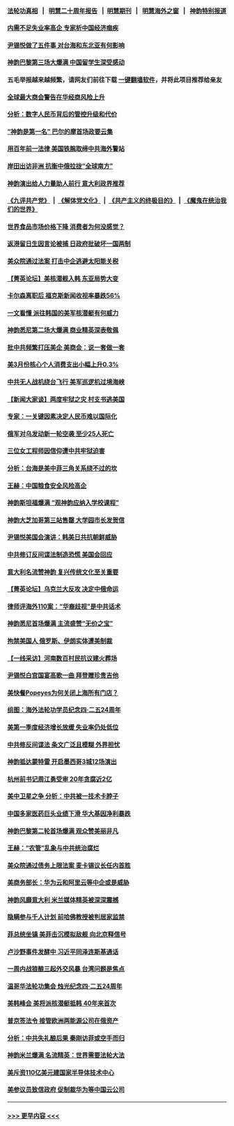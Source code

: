 #### [法轮功真相](https://github.com/gfw-breaker/truth/blob/master/README.md?t=0) &nbsp;&nbsp;|&nbsp;&nbsp; [明慧二十周年报告](https://github.com/gfw-breaker/mh-reports/blob/master/README.md?t=0) &nbsp;&nbsp;|&nbsp;&nbsp;[明慧期刊](https://github.com/gfw-breaker/mh-qikan) &nbsp;&nbsp;|&nbsp;&nbsp; [明慧海外之窗](https://github.com/gfw-breaker/mh-news/blob/master/README.md?t=0) &nbsp;&nbsp;|&nbsp;&nbsp; [神韵特别报道](https://github.com/gfw-breaker/mh-news/blob/master/shenyun.md?t=0)
#### [内需不足失业率高企 专家析中国经济痼疾](../pages/nf4514/n13983976.md?t=04300343) 
#### [尹锡悦做了五件事 对台海和东北亚有何影响](../pages/nf4514/n13983929.md?t=04300343) 
#### [神韵巴黎第三场大爆满 中国留学生深受感动](../pages/nf4514/n13984396.md?t=04300343) 
#### 五毛举报越来越频繁，请网友们前往下载 [一键翻墙软件](https://github.com/gfw-breaker/ssr-accounts)，并将此项目推荐给亲友
#### [全球最大商会警告在华经商风险上升](../pages/nf4514/n13984050.md?t=04300343) 
#### [分析：数字人民币背后的管控升级和代价](../pages/nf4514/n13984387.md?t=04300343) 
#### [“神韵是第一名” 巴尔的摩首场政要云集](../pages/nf4514/n13984455.md?t=04300343) 
#### [用百年前一法律 美国铁腕取缔中共海外警站](../pages/nf4514/n13984014.md?t=04300343) 
#### [岸田出访非洲 抗衡中俄拉拢“全球南方”](../pages/nf4514/n13983932.md?t=04300343) 
#### [神韵演出给人力量助人前行 意大利政界推荐](../pages/nf4514/n13984330.md?t=04300343) 
#### [《九评共产党》](https://github.com/begood0513/9ping.md/blob/master/README.md) &nbsp;|&nbsp; [《解体党文化》](../../../../jtdwh.md/blob/master/README.md)  &nbsp;|&nbsp; [《共产主义的终极目的》](../../../../gczydzjmd.md/blob/master/README.md) &nbsp;|&nbsp; [《魔鬼在统治我们的世界》](../../../../mgztzwmdsj.md/blob/master/README.md) 
#### [世界食品市场价格下降 消费者为何没感觉？](../pages/nf4514/n13984051.md?t=04300343) 
#### [返港留日生因言论被捕 日政府批破坏一国两制](../pages/nf4514/n13984109.md?t=04300343) 
#### [美众院通过法案 打击中企逃避太阳能关税](../pages/nf4514/n13983860.md?t=04300343) 
#### [【菁英论坛】美核潜舰入韩 东亚局势大变](../pages/nf4514/n13984009.md?t=04300343) 
#### [卡尔森离职后 福克斯新闻收视率暴跌56%](../pages/nf4514/n13983933.md?t=04300343) 
#### [一文看懂 派往韩国的美军核潜艇有何威力](../pages/nf4514/n13983325.md?t=04300343) 
#### [神韵悉尼第二场大爆满 商业精英深表敬佩](../pages/nf4514/n13983985.md?t=04300343) 
#### [批中共频繁打压美企 美商会：说一套做一套](../pages/nf4514/n13983961.md?t=04300343) 
#### [美3月份核心个人消费支出小幅上升0.3%](../pages/nf4514/n13983937.md?t=04300343) 
#### [中共无人战机绕台飞行 美军巡逻机过境海峡](../pages/nf4514/n13983779.md?t=04300343) 
#### [【新闻大家谈】两度牢狱之灾 村支书逃美国](../pages/nf4514/n13983854.md?t=04300343) 
#### [专家：一关键因素决定人民币难以国际化](../pages/nf4514/n13983612.md?t=04300343) 
#### [俄军对乌发动新一轮空袭 至少25人死亡](../pages/nf4514/n13983643.md?t=04300343) 
#### [三位女工程师因信仰遭中共牢狱迫害](../pages/nf4514/n13982891.md?t=04300343) 
#### [分析：台海是美中菲三角关系绕不过的坎](../pages/nf4514/n13981817.md?t=04300343) 
#### [王赫：中国粮食安全风险高企](../pages/nf4514/n13983428.md?t=04300343) 
#### [神韵斯坦福爆满 “观神韵应纳入学校课程”](../pages/nf4514/n13983719.md?t=04300343) 
#### [神韵大芝加哥第三站售罄 大学园市长发贺信](../pages/nf4514/n13983521.md?t=04300343) 
#### [尹锡悦美国会演讲：韩美日共抗朝鲜威胁](../pages/nf4514/n13983331.md?t=04300343) 
#### [中共修订反间谍法制造恐慌 美国会回应](../pages/nf4514/n13983122.md?t=04300343) 
#### [意大利名流赞神韵 复兴传统文化至关重要](../pages/nf4514/n13983503.md?t=04300343) 
#### [【菁英论坛】乌克兰大反攻 决定中俄命运](../pages/nf4514/n13983119.md?t=04300343) 
#### [律师评海外110案：“华裔歧视”是中共话术](../pages/nf4514/n13982340.md?t=04300343) 
#### [神韵悉尼首场爆满 主流盛赞“无价之宝”](../pages/nf4514/n13983153.md?t=04300343) 
#### [拘禁美国人 俄罗斯、伊朗实体遭美制裁](../pages/nf4514/n13983040.md?t=04300343) 
#### [【一线采访】河南数百村民抗议建火葬场](../pages/nf4514/n13983017.md?t=04300343) 
#### [尹锡悦白宫国宴高歌一曲 拜登赠珍贵吉他](../pages/nf4514/n13982952.md?t=04300343) 
#### [美快餐Popeyes为何关闭上海所有门店？](../pages/nf4514/n13982948.md?t=04300343) 
#### [组图：海外法轮功学员纪念四‧二五24周年](../pages/nf4514/n13979790.md?t=04300343) 
#### [美第一季度经济增长放缓 失业率仍处低位](../pages/nf4514/n13982889.md?t=04300343) 
#### [中共修反间谍法 条文广泛且模糊 外界担忧](../pages/nf4514/n13982736.md?t=04300343) 
#### [神韵抵达蒙特雷 开启墨西哥3城12场演出](../pages/nf4514/n13982803.md?t=04300343) 
#### [杭州前书记周江勇受审 20年贪腐近2亿](../pages/nf4514/n13982754.md?t=04300343) 
#### [美中卫星之争 分析：中共被一技术卡脖子](../pages/nf4514/n13982523.md?t=04300343) 
#### [中国多家医药巨头业绩下滑 华大基因净利暴跌](../pages/nf4514/n13982355.md?t=04300343) 
#### [神韵巴黎第二轮首场爆满 观众赞美丽非凡](../pages/nf4514/n13982654.md?t=04300343) 
#### [王赫：“农管”乱象与中共统治腐烂](../pages/nf4514/n13982457.md?t=04300343) 
#### [美众院通过债务上限法案 麦卡锡议长任内首胜](../pages/nf4514/n13982248.md?t=04300343) 
#### [美商务部长：华为云和阿里云等中企或是威胁](../pages/nf4514/n13982359.md?t=04300343) 
#### [神韵风靡意大利 米兰媒体精英被深深震撼](../pages/nf4514/n13982582.md?t=04300343) 
#### [隐瞒参与千人计划 前哈佛教授被判居家监禁](../pages/nf4514/n13982293.md?t=04300343) 
#### [菲总统坐镇 美菲击沉模拟敌舰 向北京释信号](../pages/nf4514/n13982257.md?t=04300343) 
#### [卢沙野事件发酵中 习近平同泽连斯基通话](../pages/nf4514/n13982148.md?t=04300343) 
#### [一周内战狼酿三起外交风暴 台湾问题是焦点](../pages/nf4514/n13981945.md?t=04300343) 
#### [温哥华法轮功集会 烛光纪念四‧二五24周年](../pages/nf4514/n13982032.md?t=04300343) 
#### [美韩峰会 美将派核潜艇抵韩 40年来首次](../pages/nf4514/n13982194.md?t=04300343) 
#### [普京签法令 接管欧洲两能源公司在俄资产](../pages/nf4514/n13982081.md?t=04300343) 
#### [分析：中共失礼酿后果 秦刚访菲或空手而归](../pages/nf4514/n13981494.md?t=04300343) 
#### [神韵米兰爆满 名流精英：世界需要法轮大法](../pages/nf4514/n13981880.md?t=04300343) 
#### [美斥资110亿美元建国家半导体技术中心](../pages/nf4514/n13981816.md?t=04300343) 
#### [美参议员致信政府 促制裁华为等中国云公司](../pages/nf4514/n13981723.md?t=04300343) 

----
#### [ >>> 更早内容 <<< ](../indexes/nf4514-earlier.md)
